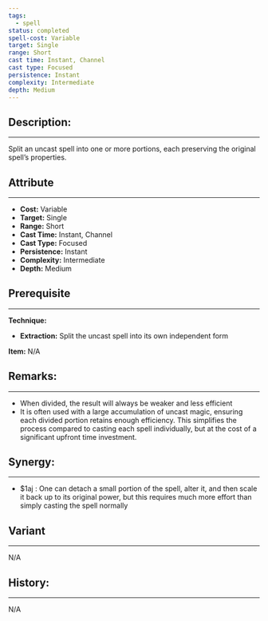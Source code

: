```yaml
---
tags:
  - spell
status: completed
spell-cost: Variable
target: Single
range: Short
cast time: Instant, Channel
cast type: Focused
persistence: Instant
complexity: Intermediate
depth: Medium
---
```

## Description:  
---  
Split an uncast spell into one or more portions, each preserving the original spell’s properties.  
  
## Attribute  
___  
- __Cost:__ Variable  
- __Target:__ Single  
- __Range:__ Short  
- __Cast Time:__ Instant, Channel  
- __Cast Type:__ Focused  
- __Persistence:__ Instant  
- __Complexity:__ Intermediate  
- __Depth:__ Medium  
  
## Prerequisite  
___  
  
__Technique:__  
  
- __Extraction:__ Split the uncast spell into its own independent form  
  
__Item:__ N/A  
  
## Remarks:  
___  
- When divided, the result will always be weaker and less efficient  
- It is often used with a large accumulation of uncast magic, ensuring each divided portion retains enough efficiency. This simplifies the process compared to casting each spell individually, but at the cost of a significant upfront time investment.  
  
## Synergy:  
___  
- $1aj : One can detach a small portion of the spell, alter it, and then scale it back up to its original power, but this requires much more effort than simply casting the spell normally  
  
## Variant  
___  
N/A  
  
## History:  
___  
N/A